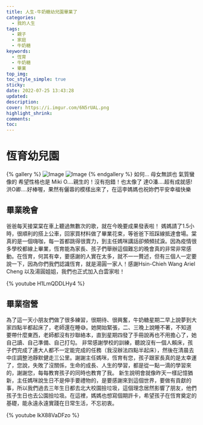 ```yaml
---
title: 人生-牛奶糖幼兒園畢業了
categories:
  - 我的人生
tags:
  - 親子
  - 家庭
  - 牛奶糖
keywords:
  - 恆育
  - 牛奶糖
  - 畢業
top_img:
toc_style_simple: true
sticky: 
date: 2022-07-25 13:43:28
updated:
description:
cover: https://i.imgur.com/6N5rUAL.png
highlight_shrink:
comments:
toc:
---
```



# 恆育幼兒園

{% gallery %}
![Image](https://i.imgur.com/cxqg7PC.png)
![Image](https://i.imgur.com/8RIa9a1.png)
{% endgallery %}
如何... 母女無誤也 氣質蠻像的 希望性格也是
Miki O....親生的！沒有抱錯！也太像了
達O潘....超有成就感!
洪O卿....好棒喔，果然有儷蓉的模樣出來了，在這李媽媽也祝妳們平安幸福快樂

## 畢業晚會

爸爸每天接棠棠在車上聽過無數次的歌，就在今晚要成果發表啦！
媽媽請了1.5小時，很順利的搭上公車，回家買材料做了畢業花束，等爸爸下班踩線抵達會場。棠真的是一個嗨咖，每一首都跳得很賣力，到主任媽咪講話卻頻頻拭淚。因為疫情很多學校都線上畢業，恆育能為家長、孩子們舉辦這個難忘的晚會真的非常非常感動。在恆育，何其有幸，要感謝的人實在太多，就不一一贅述，但有三個人一定要說一下，因為你們我們認識恆育，就是湯圓一家人！感謝Hsin-Chieh Wang Ariel Cheng 以及湯圓姐姐，我們也正式加入白雲家啦！

{% youtube H1LmQDDLHy4 %}

## 畢業宿營

為了這一天小朋友們做了很多練習，很期待、很興奮，牛奶糖星期二早上說夢到大家四點半都起床了，老師還在睡😅。她開始緊張，二、三晚上說睡不著，不知道要帶什麼東西，老師都沒有抄聯絡本，直到星期四發了手冊說再也不用擔心了，她自己讀、自己準備、自己打勾。
非常感謝學校的訓練，聽說沒有一個人賴床，孩子們完成了連大人都不一定能完成的任務（我沒辦法四點半起床），然後在清晨去中庄調整池靜默健走三公里。謝謝主任媽咪，恆育有您，孩子跟家長真的是太幸運了，您說，失敗了沒關係，生命的成長、人生的學習，都是從一點一滴的學習來的，謝謝您，每每教育孩子的同時也教育了我。
新生說明會就像昨天一樣記憶猶新，主任媽咪說生日不是伸手要禮物的，是要感謝來到這個世界，要做有貢獻的事，所以我們過去三年生日都去北大校園撿垃圾，這個理念居然影響了朋友，他們孩子生日也去公園撿垃圾。在這裡，媽媽也想寫個期許卡，希望孩子在恆育奠定的基礎，能永遠永遠實踐在日常生活，不忘初衷。



{% youtube lkX88VaDFzo %}
